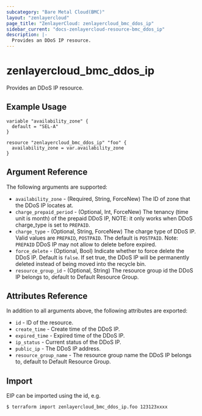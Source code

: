 ```yaml
---
subcategory: "Bare Metal Cloud(BMC)"
layout: "zenlayercloud"
page_title: "ZenlayerCloud: zenlayercloud_bmc_ddos_ip"
sidebar_current: "docs-zenlayercloud-resource-bmc_ddos_ip"
description: |-
  Provides an DDoS IP resource.
---
```


# zenlayercloud_bmc_ddos_ip

Provides an DDoS IP resource.

## Example Usage

```hcl
variable "availability_zone" {
  default = "SEL-A"
}

resource "zenlayercloud_bmc_ddos_ip" "foo" {
  availability_zone = var.availability_zone
}
```

## Argument Reference

The following arguments are supported:

* `availability_zone` - (Required, String, ForceNew) The ID of zone that the DDoS IP locates at.
* `charge_prepaid_period` - (Optional, Int, ForceNew) The tenancy (time unit is month) of the prepaid DDoS IP, NOTE: it only works when DDoS charge_type is set to `PREPAID`.
* `charge_type` - (Optional, String, ForceNew) The charge type of DDoS IP. Valid values are `PREPAID`, `POSTPAID`. The default is `POSTPAID`. Note: `PREPAID` DDoS IP may not allow to delete before expired.
* `force_delete` - (Optional, Bool) Indicate whether to force delete the DDoS IP. Default is `false`. If set true, the DDoS IP will be permanently deleted instead of being moved into the recycle bin.
* `resource_group_id` - (Optional, String) The resource group id the DDoS IP belongs to, default to Default Resource Group.

## Attributes Reference

In addition to all arguments above, the following attributes are exported:

* `id` - ID of the resource.
* `create_time` - Create time of the DDoS IP.
* `expired_time` - Expired time of the DDoS IP.
* `ip_status` - Current status of the DDoS IP.
* `public_ip` - The DDoS IP address.
* `resource_group_name` - The resource group name the DDoS IP belongs to, default to Default Resource Group.


## Import

EIP can be imported using the id, e.g.

```
$ terraform import zenlayercloud_bmc_ddos_ip.foo 123123xxxx
```

